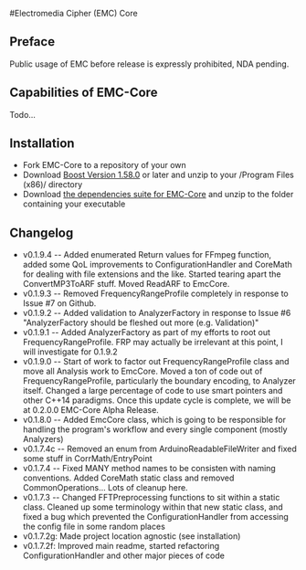 #Electromedia Cipher (EMC) Core

## Preface
Public usage of EMC before release is expressly prohibited, NDA pending.

## Capabilities of EMC-Core
Todo...

## Installation
* Fork EMC-Core to a repository of your own
* Download [Boost Version 1.58.0](http://www.boost.org/) or later and unzip to your /Program Files (x86)/ directory
* Download [the dependencies suite for EMC-Core](http://www.neuravion.io/file.axd?file=/EMC/EMC%20Requirements.zip "EMC-Core Dependencies") and unzip to the folder containing your executable

## Changelog
* v0.1.9.4 -- Added enumerated Return values for FFmpeg function, added some QoL improvements to ConfigurationHandler and CoreMath for dealing with file extensions and the like. Started tearing apart the ConvertMP3ToARF stuff. Moved ReadARF to EmcCore.
* v0.1.9.3 -- Removed FrequencyRangeProfile completely in response to Issue #7 on Github.
* v0.1.9.2 -- Added validation to AnalyzerFactory in response to Issue #6 "AnalyzerFactory should be fleshed out more (e.g. Validation)"
* v0.1.9.1 -- Added AnalyzerFactory as part of my efforts to root out FrequencyRangeProfile. FRP may actually be irrelevant at this point, I will investigate for 0.1.9.2
* v0.1.9.0 -- Start of work to factor out FrequencyRangeProfile class and move all Analysis work to EmcCore. Moved a ton of code out of FrequencyRangeProfile, particularly the boundary encoding, to Analyzer itself. Changed a large percentage of code to use smart pointers and other C++14 paradigms. Once this update cycle is complete, we will be at 0.2.0.0 EMC-Core Alpha Release.
* v0.1.8.0 -- Added EmcCore class, which is going to be responsible for handling the program's workflow and every single component (mostly Analyzers)
* v0.1.7.4c -- Removed an enum from ArduinoReadableFileWriter and fixed some stuff in CorrMath/EntryPoint
* v0.1.7.4 -- Fixed MANY method names to be consisten with naming conventions. Added CoreMath static class and removed CommonOperations... Lots of cleanup here.
* v0.1.7.3 -- Changed FFTPreprocessing functions to sit within a static class. Cleaned up some terminology within that new static class, and fixed a bug which prevented the ConfigurationHandler from accessing the config file in some random places
* v0.1.7.2g: Made project location agnostic (see installation)
* v0.1.7.2f: Improved main readme, started refactoring ConfigurationHandler and other major pieces of code
